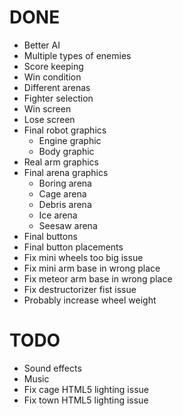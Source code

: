 # DONE
* Better AI
* Multiple types of enemies
* Score keeping
* Win condition
* Different arenas
* Fighter selection
* Win screen
* Lose screen
* Final robot graphics
  * Engine graphic
  * Body graphic
* Real arm graphics
* Final arena graphics
  * Boring arena
  * Cage arena
  * Debris arena
  * Ice arena
  * Seesaw arena
* Final buttons
* Final button placements
* Fix mini wheels too big issue
* Fix mini arm base in wrong place
* Fix meteor arm base in wrong place
* Fix destructorizer fist issue
* Probably increase wheel weight

# TODO
* Sound effects
* Music
* Fix cage HTML5 lighting issue
* Fix town HTML5 lighting issue

